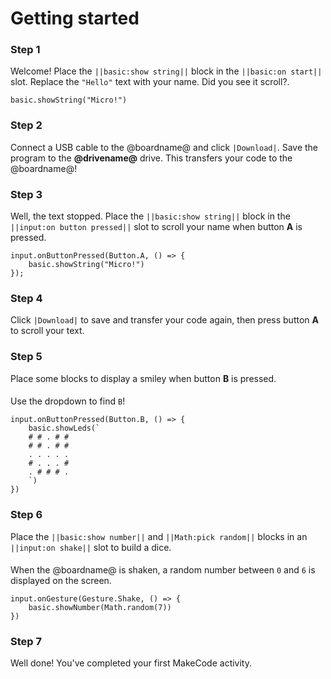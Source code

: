 # Getting started

### Step 1

Welcome! Place the ``||basic:show string||`` block in the ``||basic:on start||`` slot. Replace the ``"Hello"`` text with your name. Did you see it scroll?.

```blocks
basic.showString("Micro!")
```

### Step 2

Connect a USB cable to the @boardname@ and click ``|Download|``. Save the program to the **@drivename@** drive. This transfers your code to the @boardname@!

### Step 3

Well, the text stopped. Place the ``||basic:show string||`` block in the ``||input:on button pressed||`` slot to scroll your name when button **A** is pressed.

```block
input.onButtonPressed(Button.A, () => {
    basic.showString("Micro!")
});
```

### Step 4

Click ``|Download|`` to save and transfer your code again, then press button **A** to scroll your text.

### Step 5

Place some blocks to display a smiley when button **B** is pressed.

####   

Use the dropdown to find ``B``!

```block
input.onButtonPressed(Button.B, () => {
    basic.showLeds(`
    # # . # #
    # # . # #
    . . . . .
    # . . . #
    . # # # .
    `)
})
```

### Step 6

Place the ``||basic:show number||`` and ``||Math:pick random||`` blocks
in an ``||input:on shake||`` slot to build a dice.

####   

When the @boardname@ is shaken, a random number between ``0`` and ``6`` is displayed
on the screen.

```block
input.onGesture(Gesture.Shake, () => {
    basic.showNumber(Math.random(7))
})
```

### Step 7

Well done! You've completed your first MakeCode activity.